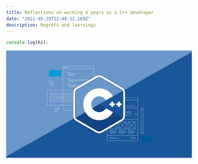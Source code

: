 ```yaml
---
title: Reflections on working 4 years as a C++ developer
date: "2021-05-29T22:40:32.169Z"
description: Regrets and learnings
---
```


```js
console.log(hi);
```

![C++ Programming Language logo](./cpp.jpeg)
